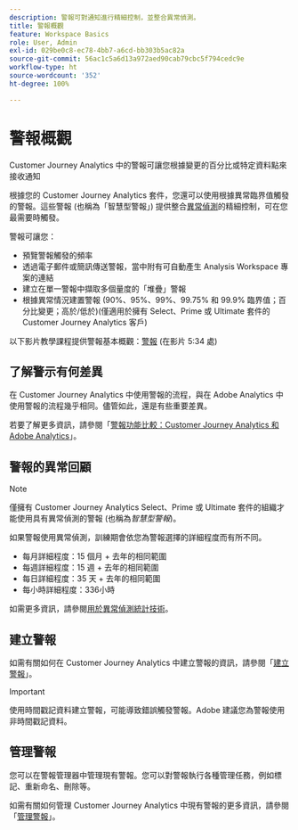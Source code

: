 ```yaml
---
description: 警報可對通知進行精細控制，並整合異常偵測。
title: 警報概觀
feature: Workspace Basics
role: User, Admin
exl-id: 029be0c8-ec78-4bb7-a6cd-bb303b5ac82a
source-git-commit: 56ac1c5a6d13a972aed90cab79cbc5f794cedc9e
workflow-type: ht
source-wordcount: '352'
ht-degree: 100%

---
```


# 警報概觀

Customer Journey Analytics 中的警報可讓您根據變更的百分比或特定資料點來接收通知

根據您的 Customer Journey Analytics 套件，您還可以使用根據異常臨界值觸發的警報。這些警報 (也稱為「智慧型警報」) 提供整合[異常偵測](/help/analysis-workspace/c-anomaly-detection/anomaly-detection.md)的精細控制，可在您最需要時觸發。

警報可讓您：

* 預覽警報觸發的頻率
* 透過電子郵件或簡訊傳送警報，當中附有可自動產生 Analysis Workspace 專案的連結
* 建立在單一警報中擷取多個量度的「堆疊」警報
* 根據異常情況建置警報 (90%、95%、99%、99.75% 和 99.9% 臨界值；百分比變更；高於/低於)(僅適用於擁有 Select、Prime 或 Ultimate 套件的 Customer Journey Analytics 客戶)

以下影片教學課程提供警報基本概觀：[警報](https://experienceleague.adobe.com/docs/analytics-learn/tutorials/data-science/intelligent-alerts.html) (在影片 5:34 處)

## 了解警示有何差異

在 Customer Journey Analytics 中使用警報的流程，與在 Adobe Analytics 中使用警報的流程幾乎相同。儘管如此，還是有些重要差異。

若要了解更多資訊，請參閱「[警報功能比較：Customer Journey Analytics 和 Adob&#x200B;&#x200B;e Analytics](/help/components/c-intelligent-alerts/alerts-feature-comparison.md)」。

## 警報的異常回顧

>[!NOTE]
>
>僅擁有 Customer Journey Analytics Select、Prime 或 Ultimate 套件的組織才能使用具有異常偵測的警報 (也稱為&#x200B;_智慧型警報_)。

如果警報使用異常偵測，訓練期會依您為警報選擇的詳細程度而有所不同。

* 每月詳細程度：15 個月 + 去年的相同範圍
* 每週詳細程度：15 週 + 去年的相同範圍
* 每日詳細程度：35 天 + 去年的相同範圍
* 每小時詳細程度：336小時

如需更多資訊，請參閱[用於異常偵測統計技術](/help/analysis-workspace/c-anomaly-detection/statistics-anomaly-detection.md)。

## 建立警報

如需有關如何在 Customer Journey Analytics 中建立警報的資訊，請參閱「[建立警報](/help/components/c-intelligent-alerts/alert-builder.md)」。

>[!IMPORTANT]
>
>使用時間戳記資料建立警報，可能導致錯誤觸發警報。Adobe 建議您為警報使用非時間戳記資料。

## 管理警報

您可以在警報管理器中管理現有警報。您可以對警報執行各種管理任務，例如標記、重新命名、刪除等。

如需有關如何管理 Customer Journey Analytics 中現有警報的更多資訊，請參閱「[管理警報](/help/components/c-intelligent-alerts/alert-manager.md)」。

